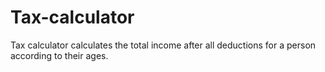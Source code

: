 # Tax-calculator
Tax calculator calculates the total income after all deductions for a person according to their ages.
